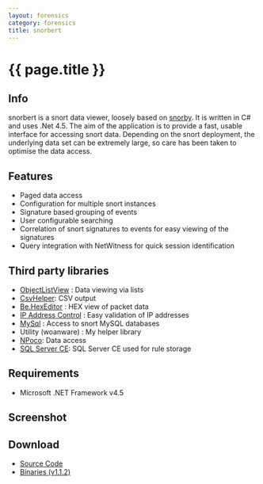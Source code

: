 ```yaml
---
layout: forensics
category: forensics
title: snorbert
---
```


# {{ page.title }} #

## Info ##
snorbert is a snort data viewer, loosely based on [snorby](https://snorby.org/). It is written in C# and uses .Net 4.5. The aim of the application is to provide a fast, usable interface for accessing snort data. Depending on the snort deployment, the underlying data set can be extremely large, so care has been taken to optimise the data access.

## Features ##

- Paged data access
- Configuration for multiple snort instances
- Signature based grouping of events
- User configurable searching
- Correlation of snort signatures to events for easy viewing of the signatures
- Query integration with NetWitness for quick session identification

## Third party libraries ##

- [ObjectListView](http://objectlistview.sourceforge.net/cs/index.html) : Data viewing via lists
- [CsvHelper](https://github.com/JoshClose/CsvHelper): CSV output
- [Be.HexEditor](http://sourceforge.net/projects/hexbox/) : HEX view of packet data
- [IP Address Control](http://www.codeproject.com/Articles/9352/A-C-IP-Address-Control) : Easy validation of IP addresses
- [MySql](http://dev.mysql.com/downloads/connector/net/) : Access to snort MySQL databases
- Utility (woanware) : My helper library
- [NPoco](http://dev.mysql.com/downloads/connector/net/): Data access
- [SQL Server CE](http://dev.mysql.com/downloads/connector/net/): SQL Server CE used for rule storage

## Requirements ##

- Microsoft .NET Framework v4.5

## Screenshot ##


## Download ##

- [Source Code](https://github.com/woanware/snorbert)
- [Binaries (v1.1.2)](/downloads/snorbert.v1.1.2.zip)